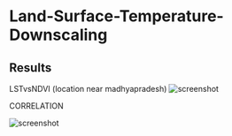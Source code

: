 # Land-Surface-Temperature-Downscaling

## Results

LSTvsNDVI (location near madhyapradesh)
![screenshot](LSTvsNDVI.png)

CORRELATION


![screenshot](goodcorr.png)
